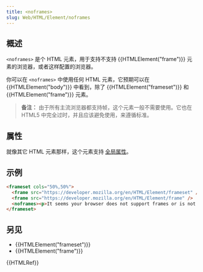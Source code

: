 ```yaml
---
title: <noframes>
slug: Web/HTML/Element/noframes
---
```

## 概述

`<noframes>` 是个 HTML 元素，用于支持不支持 {{HTMLElement("frame")}} 元素的浏览器，或者这样配置的浏览器。

你可以在 `<noframes>` 中使用任何 HTML 元素，它预期可以在 {{HTMLElement("body")}} 中看到，除了 {{HTMLElement("frameset")}} 和 {{HTMLElement("frame")}} 元素。

> **备注：** 由于所有主流浏览器都支持帧，这个元素一般不需要使用。它也在 HTML5 中完全过时，并且应该避免使用，来遵循标准。

## 属性

就像其它 HTML 元素那样，这个元素支持 [全局属性](/zh-CN/HTML/Global_attributes)。

## 示例

```html
<frameset cols="50%,50%">
  <frame src="https://developer.mozilla.org/en/HTML/Element/frameset" />
  <frame src="https://developer.mozilla.org/en/HTML/Element/frame" />
  <noframes><p>It seems your browser does not support frames or is not configured do so.</p></noframes>
</frameset>
```

## 另见

- {{HTMLElement("frameset")}}
- {{HTMLElement("frame")}}

{{HTMLRef}}
